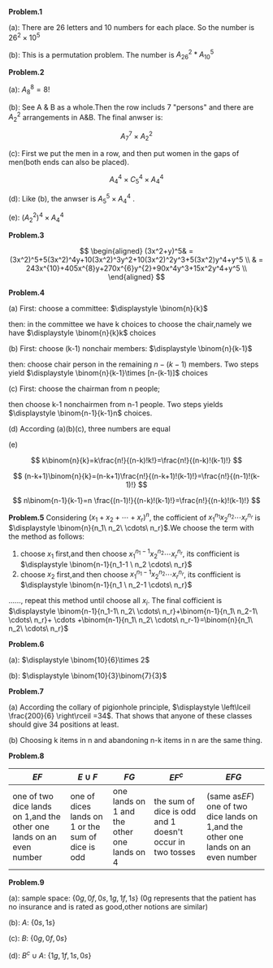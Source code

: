 **Problem.1**

(a): There are 26 letters and 10 numbers for each place. So the number is $26^2\times 10^5$

(b): This is a permutation problem. The number is $A_{26}^2* A_{10}^5$

**Problem.2**

(a): $A_8^8=8!$

(b): See A & B as a whole.Then the row includs 7 "persons" and there are $A_2^2$ arrangements in A&B. The final anwser is:

$$
A_7^7\times A_2^2
$$

(c): First we put the men in a row, and then put women in the gaps of men(both ends can also be placed).

$$
A_4^4\times C_5^4\times A_4^4
$$

(d): Like (b), the anwser is $A_5^5\times A_4^4$ .

(e): $(A_2^2)^4\times A_4^4$

**Problem.3**

$$
\begin{aligned}
(3x^2+y)^5& = (3x^2)^5+5(3x^2)^4y+10(3x^2)^3y^2+10(3x^2)^2y^3+5(3x^2)y^4+y^5  \\
& = 243x^{10}+405x^{8}y+270x^{6}y^{2}+90x^4y^3+15x^2y^4+y^5  \\
\end{aligned}
$$

**Problem.4**

(a) First: choose a committee: $\displaystyle \binom{n}{k}$

then: in the committee we have k choices to choose the chair,namely we have $\displaystyle \binom{n}{k}k$ choices

(b) First: choose (k-1) nonchair members: $\displaystyle \binom{n}{k-1}$

then: choose chair person in the remaining $n-(k-1)$ members. Two steps yield $\displaystyle \binom{n}{k-1}\times [n-(k-1)]$ choices

(c) First: choose the chairman from n people;

then choose k-1 nonchairmen from n-1 people. Two steps yields $\displaystyle \binom{n-1}{k-1}n$ choices.

(d) According (a)(b)(c), three numbers are equal

(e)

$$
k\binom{n}{k}=k\frac{n!}{(n-k)!k!}=\frac{n!}{(n-k)!(k-1)!}
$$

$$
(n-k+1)\binom{n}{k}=(n-k+1)\frac{n!}{(n-k+1)!(k-1)!}=\frac{n!}{(n-1)!(k-1)!}
$$

$$
n\binom{n-1}{k-1}=n \frac{(n-1)!}{(n-k)!(k-1)!}=\frac{n!}{(n-k)!(k-1)!}
$$

**Problem.5**
Considering $(x_1+x_2+ \cdots +x_r)^n$, the cofficient of $x_1^{n_1}x_2^{n_2}\cdots x_r^{n_r}$ is $\displaystyle \binom{n}{n_1\ n_2\ \cdots\ n_r}$.We choose the term with the method as follows:

1. choose $x_1$ first,and then choose $x_1^{n_1-1}x_2^{n_2}\cdots x_r^{n_r}$, its confficient is $\displaystyle \binom{n-1}{n_1-1 \ n_2 \cdots\ n_r}$
2. choose $x_2$ first,and then choose $x_1^{n_1-1}x_2^{n_2}\cdots x_r^{n_r}$, its confficient is $\displaystyle \binom{n-1}{n_1 \ n_2-1 \cdots\ n_r}$

......, repeat this method until choose all $x_i$. The final cofficient is $\displaystyle \binom{n-1}{n_1-1\ n_2\ \cdots\ n_r}+\binom{n-1}{n_1\ n_2-1\ \cdots\ n_r}+ \cdots +\binom{n-1}{n_1\ n_2\ \cdots\ n_r-1}=\binom{n}{n_1\ n_2\ \cdots\ n_r}$

**Problem.6**

(a): $\displaystyle \binom{10}{6}\times 2$

(b): $\displaystyle \binom{10}{3}\binom{7}{3}$

**Problem.7**

(a) According the collary of pigionhole principle, $\displaystyle \left\lceil \frac{200}{6} \right\rceil =34$. That shows that anyone of these classes should give 34 positions at least.

(b) Choosing k items in n and abandoning n-k items in n are the same thing.

**Problem.8**

| $EF$                                                               | $E\cup F$                                       | $FG$                                      | $EF^c$                                                 | $EFG$                                                                              |
| -------------------------------------------------------------------- | ------------------------------------------------- | ------------------------------------------- | -------------------------------------------------------- | ------------------------------------------------------------------------------------ |
| one of two dice lands on 1,and the other one lands on an even number | one of dices lands on 1 or the sum of dice is odd | one lands on 1 and the other one lands on 4 | the sum of dice is odd and 1 doesn't occur in two tosses | (same as$EF$) one of two dice lands on 1,and the other one lands on an even number |

**Problem.9**

(a): sample space: $\{ 0g,0f,0s,1g,1f,1s \}$ (0g represents that the patient has no insurance and is rated as good,other notions are similar)

(b): $A$: $\{ 0s,1s \}$

(c): $B$: $\{ 0g,0f,0s \}$

(d): $B^c\cup A$: $\{ 1g,1f,1s,0s \}$
